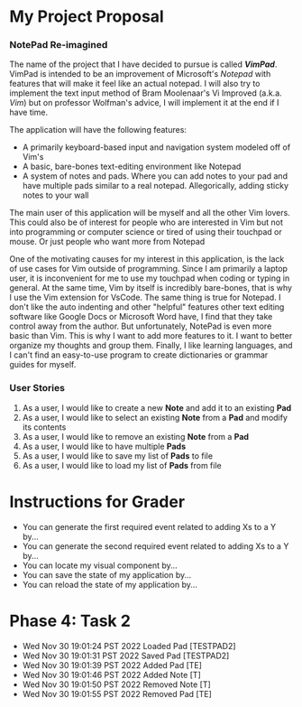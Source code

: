 # My Project Proposal

### NotePad Re-imagined

The name of the project that I have decided to pursue is called ***VimPad***. 
VimPad is intended to be an improvement of Microsoft's *Notepad* 
with features that will make it feel like an actual notepad. I will also try to implement the text input method of 
Bram Moolenaar's Vi Improved (a.k.a. *Vim*) but on professor Wolfman's advice, 
I will implement it at the end if I have time.

The application will have the following features:
- A primarily keyboard-based input and navigation 
system modeled off of Vim's
- A basic, bare-bones text-editing environment like Notepad
- A system of notes and pads. Where you can add notes to your pad and have multiple pads similar to a real notepad. 
Allegorically, adding sticky notes to your wall 

The main user of this application will be myself and all the other Vim lovers. This could also be of interest for 
people who are interested in Vim but not into 
programming or computer science or tired of using their touchpad or mouse. Or just people who want more from Notepad

One of the motivating causes for my interest in this application,
is the lack of use cases for Vim outside of programming. Since I am primarily a laptop user, it is inconvenient for me 
to use my touchpad when coding or typing in general. At the same time, Vim by itself is incredibly bare-bones, 
that is why I use the Vim extension for VsCode. The same thing is true for Notepad. I don't like the auto indenting 
and other "helpful" features other text editing software like Google Docs or Microsoft Word have, I find that they
take control away from the author. But unfortunately, NotePad is even more basic than Vim. This is why I
want to add more features to it. I want to better organize my thoughts and group them.
Finally, I like learning languages, and I can't find an easy-to-use program to
create dictionaries or grammar guides for myself.

### User Stories

1. As a user, I would like to create a new **Note** and add it to an existing **Pad**
2. As a user, I would like to select an existing **Note** from a **Pad** and modify its contents
3. As a user, I would like to remove an existing **Note** from a **Pad**
4. As a user, I would like to have multiple **Pads**
5. As a user, I would like to save my list of **Pads** to file
6. As a user, I would like to load my list of **Pads** from file

# Instructions for Grader

- You can generate the first required event related to adding Xs to a Y by...
- You can generate the second required event related to adding Xs to a Y by...
- You can locate my visual component by...
- You can save the state of my application by...
- You can reload the state of my application by...

# Phase 4: Task 2 
- Wed Nov 30 19:01:24 PST 2022 Loaded Pad [TESTPAD2]
- Wed Nov 30 19:01:31 PST 2022 Saved Pad [TESTPAD2]
- Wed Nov 30 19:01:39 PST 2022 Added Pad [TE]
- Wed Nov 30 19:01:46 PST 2022 Added Note [T]
- Wed Nov 30 19:01:50 PST 2022 Removed Note [T]
- Wed Nov 30 19:01:55 PST 2022 Removed Pad [TE]